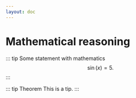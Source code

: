 ```yaml
---
layout: doc
---
```


# Mathematical reasoning


::: tip
Some statement with mathematics 
$$
\sin(x) = 5.
$$
:::


::: tip Theorem
This is a tip.
:::